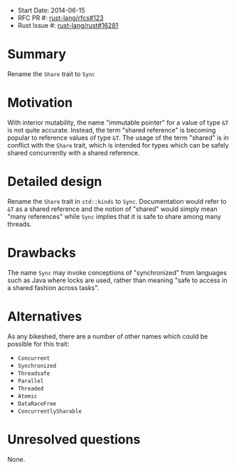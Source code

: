 - Start Date: 2014-06-15
- RFC PR #: [rust-lang/rfcs#123](https://github.com/rust-lang/rfcs/pull/123)
- Rust Issue #: [rust-lang/rust#16281](https://github.com/rust-lang/rust/issues/16281)

# Summary

Rename the `Share` trait to `Sync`

# Motivation

With interior mutability, the name "immutable pointer" for a value of type `&T`
is not quite accurate. Instead, the term "shared reference" is becoming popular
to reference values of type `&T`. The usage of the term "shared" is in conflict
with the `Share` trait, which is intended for types which can be safely shared
concurrently with a shared reference.

# Detailed design

Rename the `Share` trait in `std::kinds` to `Sync`. Documentation would
refer to `&T` as a shared reference and the notion of "shared" would simply mean
"many references" while `Sync` implies that it is safe to share among many
threads.

# Drawbacks

The name `Sync` may invoke conceptions of "synchronized" from languages such as
Java where locks are used, rather than meaning "safe to access in a shared
fashion across tasks".

# Alternatives

As any bikeshed, there are a number of other names which could be possible for
this trait:

* `Concurrent`
* `Synchronized`
* `Threadsafe`
* `Parallel`
* `Threaded`
* `Atomic`
* `DataRaceFree`
* `ConcurrentlySharable`

# Unresolved questions

None.
